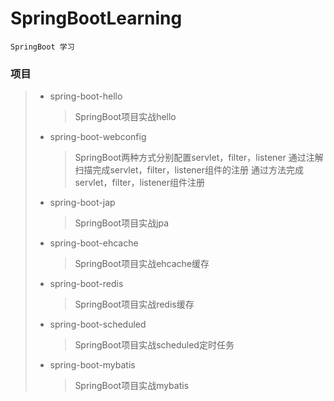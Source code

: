 # SpringBootLearning
    SpringBoot 学习
### 项目
> * spring-boot-hello 
>   > SpringBoot项目实战hello
> * spring-boot-webconfig 
>   > SpringBoot两种方式分别配置servlet，filter，listener
>   > 通过注解扫描完成servlet，filter，listener组件的注册
>   > 通过方法完成servlet，filter，listener组件注册
> * spring-boot-jap 
>   > SpringBoot项目实战jpa
> * spring-boot-ehcache
>   > SpringBoot项目实战ehcache缓存
> * spring-boot-redis
>   > SpringBoot项目实战redis缓存
> * spring-boot-scheduled
>   > SpringBoot项目实战scheduled定时任务
> * spring-boot-mybatis 
>   > SpringBoot项目实战mybatis



